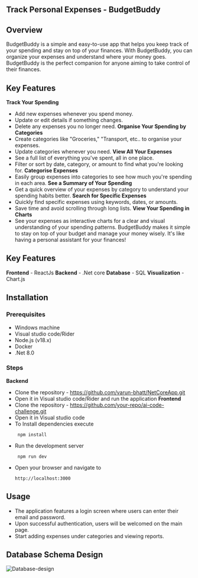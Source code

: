 ## Track Personal Expenses - BudgetBuddy
## Overview
BudgetBuddy is a simple and easy-to-use app that helps you keep track of your spending and stay on top of your finances. With BudgetBuddy, you can organize your expenses and understand where your money goes. BudgetBuddy is the perfect companion for anyone aiming to take control of their finances.
## Key Features
**Track Your Spending**
 - Add new expenses whenever you spend money.
 - Update or edit details if something changes.
 - Delete any expenses you no longer need.
 **Organise Your Spending by Categories**
- Create categories like "Groceries," "Transport, etc.. to organise your expenses.
- Update categories whenever you need.
**View All Your Expenses**
- See a full list of everything you've spent, all in one place.
- Filter or sort by date, category, or amount to find what you're looking for.
**Categorise Expenses**
- Easily group expenses into categories to see how much you're spending in each area.
**See a Summary of Your Spending**
- Get a quick overview of your expenses by category to understand your spending habits better.
**Search for Specific Expenses**
- Quickly find specific expenses using keywords, dates, or amounts.
- Save time and avoid scrolling through long lists.
**View Your Spending in Charts**
- See your expenses as interactive charts for a clear and visual understanding of your spending patterns.
BudgetBuddy makes it simple to stay on top of your budget and manage your money wisely. It's like having a personal assistant for your finances!
## Key Features
**Frontend**  - ReactJs
**Backend**  - .Net core
**Database**  - SQL
**Visualization**  - Chart.js
## Installation
### Prerequisites
- Windows machine
- Visual studio code/Rider
- Node.js (v18.x)
- Docker
- .Net 8.0
### Steps
**Backend**
- Clone the repository - https://github.com/varun-bhatt/NetCoreApp.git
- Open it in Visual studio code/Rider and run the application
**Frontend**
- Clone the repository - https://github.com/your-repo/ai-code-challenge.git
- Open it in Visual studio code
- To Install dependencies execute
  ```
   npm install
   ```
- Run the development server
  ```
   npm run dev
   ```
- Open your browser and navigate to
   ```
   http://localhost:3000
   ```
## Usage
- The application features a login screen where users can enter their email and password.
- Upon successful authentication, users will be welcomed on the main page.
- Start adding expenses under categories and viewing reports.

## Database Schema Design
![Database-design](https://github.com/user-attachments/assets/2c014976-df30-403c-860f-93426761f52f)
